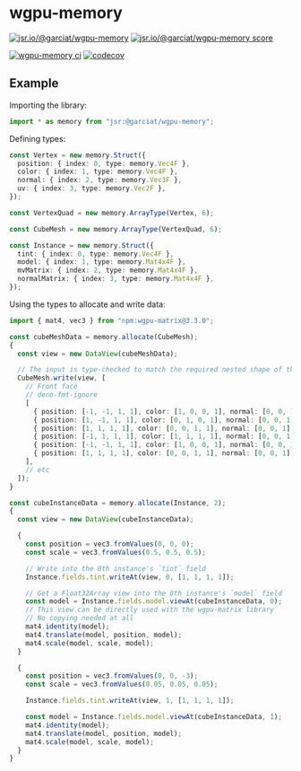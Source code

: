 # wgpu-memory

[![jsr.io/@garciat/wgpu-memory](https://jsr.io/badges/@garciat/wgpu-memory)](https://jsr.io/@garciat/wgpu-memory)
[![jsr.io/@garciat/wgpu-memory score](https://jsr.io/badges/@garciat/wgpu-memory/score)](https://jsr.io/@garciat/wgpu-memory)

[![wgpu-memory ci](https://github.com/garciat/wgpu-memory/workflows/ci/badge.svg)](https://github.com/garciat/wgpu-memory)
[![codecov](https://codecov.io/gh/garciat/wgpu-memory/branch/main/graph/badge.svg?token=KEKZ52NXGP)](https://codecov.io/gh/garciat/wgpu-memory)

## Example

Importing the library:

```typescript
import * as memory from "jsr:@garciat/wgpu-memory";
```

Defining types:

```typescript
const Vertex = new memory.Struct({
  position: { index: 0, type: memory.Vec4F },
  color: { index: 1, type: memory.Vec4F },
  normal: { index: 2, type: memory.Vec3F },
  uv: { index: 3, type: memory.Vec2F },
});

const VertexQuad = new memory.ArrayType(Vertex, 6);

const CubeMesh = new memory.ArrayType(VertexQuad, 6);

const Instance = new memory.Struct({
  tint: { index: 0, type: memory.Vec4F },
  model: { index: 1, type: memory.Mat4x4F },
  mvMatrix: { index: 2, type: memory.Mat4x4F },
  normalMatrix: { index: 3, type: memory.Mat4x4F },
});
```

Using the types to allocate and write data:

```typescript
import { mat4, vec3 } from "npm:wgpu-matrix@3.3.0";

const cubeMeshData = memory.allocate(CubeMesh);
{
  const view = new DataView(cubeMeshData);

  // The input is type-checked to match the required nested shape of the data
  CubeMesh.write(view, [
    // Front face
    // deno-fmt-ignore
    [
      { position: [-1, -1, 1, 1], color: [1, 0, 0, 1], normal: [0, 0, 1], uv: [0, 0] },
      { position: [1, -1, 1, 1], color: [0, 1, 0, 1], normal: [0, 0, 1], uv: [1, 0] },
      { position: [1, 1, 1, 1], color: [0, 0, 1, 1], normal: [0, 0, 1], uv: [1, 1] },
      { position: [-1, 1, 1, 1], color: [1, 1, 1, 1], normal: [0, 0, 1], uv: [0, 1] },
      { position: [-1, -1, 1, 1], color: [1, 0, 0, 1], normal: [0, 0, 1], uv: [0, 0] },
      { position: [1, 1, 1, 1], color: [0, 0, 1, 1], normal: [0, 0, 1], uv: [1, 1] },
    ],
    // etc
  ]);
}

const cubeInstanceData = memory.allocate(Instance, 2);
{
  const view = new DataView(cubeInstanceData);

  {
    const position = vec3.fromValues(0, 0, 0);
    const scale = vec3.fromValues(0.5, 0.5, 0.5);

    // Write into the 0th instance's `tint` field
    Instance.fields.tint.writeAt(view, 0, [1, 1, 1, 1]);

    // Get a Float32Array view into the 0th instance's `model` field
    const model = Instance.fields.model.viewAt(cubeInstanceData, 0);
    // This view can be directly used with the wgpu-matrix library
    // No copying needed at all
    mat4.identity(model);
    mat4.translate(model, position, model);
    mat4.scale(model, scale, model);
  }

  {
    const position = vec3.fromValues(0, 0, -3);
    const scale = vec3.fromValues(0.05, 0.05, 0.05);

    Instance.fields.tint.writeAt(view, 1, [1, 1, 1, 1]);

    const model = Instance.fields.model.viewAt(cubeInstanceData, 1);
    mat4.identity(model);
    mat4.translate(model, position, model);
    mat4.scale(model, scale, model);
  }
}
```
